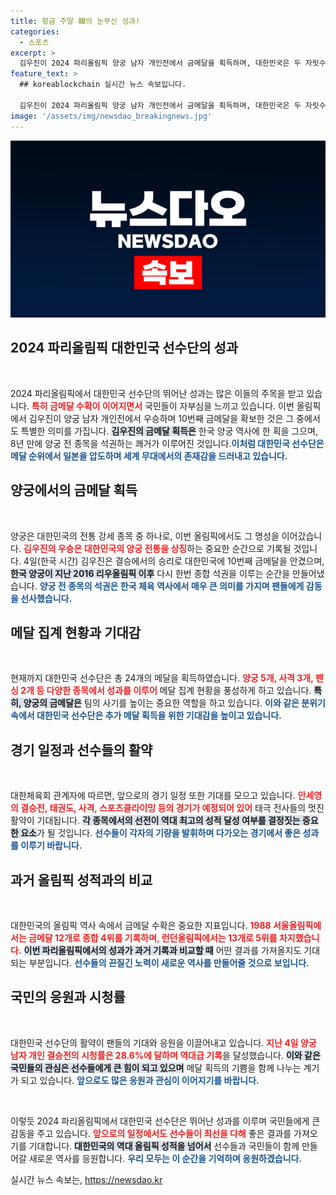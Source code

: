 ```yaml
---
title: 황금 주말 韓의 눈부신 성과!
categories:
  - 스포츠
excerpt: >
  김우진이 2024 파리올림픽 양궁 남자 개인전에서 금메달을 획득하며, 대한민국은 두 자릿수 금메달에 가까워지고 있다. 특히 주말 동안 연이어 메달 획득으로 일본을 제치고 종합 6위에 올라서는 기쁨을 누리고 있다. 역대 최고의 성적 기대감 속에 다음 경기도 주목받고 있다!
feature_text: >
  ## koreablockchain 실시간 뉴스 속보입니다.

  김우진이 2024 파리올림픽 양궁 남자 개인전에서 금메달을 획득하며, 대한민국은 두 자릿수 금메달에 가까워지고 있다. 특히 주말 동안 연이어 메달 획득으로 일본을 제치고 종합 6위에 올라서는 기쁨을 누리고 있다. 역대 최고의 성적 기대감 속에 다음 경기도 주목받고 있다!
image: '/assets/img/newsdao_breakingnews.jpg'
---
```


<p><img src="/assets/img/newsdao_breakingnews.jpg" alt="koreablockchain 속보" /></p>

<h2 data-ke-size="size26">2024 파리올림픽 대한민국 선수단의 성과</h2>

<p data-ke-size="size16">&nbsp;</p>

<p>2024 파리올림픽에서 대한민국 선수단의 뛰어난 성과는 많은 이들의 주목을 받고 있습니다. <b><span style="color: #ee2323;">특히 금메달 수확이 이어지면서</span></b> 국민들이 자부심을 느끼고 있습니다. 이번 올림픽에서 김우진이 양궁 남자 개인전에서 우승하며 10번째 금메달을 확보한 것은 그 중에서도 특별한 의미를 가집니다. <b><span style="background-color: #21538527;">김우진의 금메달 획득은</span></b> 한국 양궁 역사에 한 획을 그으며, 8년 만에 양궁 전 종목을 석권하는 쾌거가 이루어진 것입니다.<b><span style="color: #1a5490;">이처럼 대한민국 선수단은 메달 순위에서 일본을 압도하며 세계 무대에서의 존재감을 드러내고 있습니다.</span></b></p>

<h2 data-ke-size="size26">양궁에서의 금메달 획득</h2>

<p data-ke-size="size16">&nbsp;</p>

<p>양궁은 대한민국의 전통 강세 종목 중 하나로, 이번 올림픽에서도 그 명성을 이어갔습니다. <b><span style="color: #ee2323;">김우진의 우승은 대한민국의 양궁 전통을 상징</span></b>하는 중요한 순간으로 기록될 것입니다. 4일(한국 시간) 김우진은 결승에서의 승리로 대한민국에 10번째 금메달을 안겼으며, <b><span style="background-color: #21538527;">한국 양궁이 지난 2016 리우올림픽 이후</span></b> 다시 한번 종합 석권을 이루는 순간을 만들어냈습니다. <b><span style="color: #1a5490;">양궁 전 종목의 석권은 한국 체육 역사에서 매우 큰 의미를 가지며 팬들에게 감동을 선사했습니다.</span></b></p>

<h2 data-ke-size="size26">메달 집계 현황과 기대감</h2>

<p data-ke-size="size16">&nbsp;</p>

<p>현재까지 대한민국 선수단은 총 24개의 메달을 획득하였습니다. <b><span style="color: #ee2323;">양궁 5개, 사격 3개, 펜싱 2개 등 다양한 종목에서 성과를 이루어</span></b> 메달 집계 현황을 풍성하게 하고 있습니다. <b><span style="background-color: #21538527;">특히, 양궁의 금메달은</span></b> 팀의 사기를 높이는 중요한 역할을 하고 있습니다. <b><span style="color: #1a5490;">이와 같은 분위기 속에서 대한민국 선수단은 추가 메달 획득을 위한 기대감을 높이고 있습니다.</span></b></p>

<h2 data-ke-size="size26">경기 일정과 선수들의 활약</h2>

<p data-ke-size="size16">&nbsp;</p>

<p>대한체육회 관계자에 따르면, 앞으로의 경기 일정 또한 기대를 모으고 있습니다. <b><span style="color: #ee2323;">안세영의 결승전, 태권도, 사격, 스포츠클라이밍 등의 경기가 예정되어 있어</span></b> 태극 전사들의 멋진 활약이 기대됩니다. <b><span style="background-color: #21538527;">각 종목에서의 선전이 역대 최고의 성적 달성 여부를 결정짓는 중요한 요소</span></b>가 될 것입니다. <b><span style="color: #1a5490;">선수들이 각자의 기량을 발휘하며 다가오는 경기에서 좋은 성과를 이루기 바랍니다.</span></b></p>

<h2 data-ke-size="size26">과거 올림픽 성적과의 비교</h2>

<p data-ke-size="size16">&nbsp;</p>

<p>대한민국의 올림픽 역사 속에서 금메달 수확은 중요한 지표입니다. <b><span style="color: #ee2323;">1988 서울올림픽에서는 금메달 12개로 종합 4위를 기록하며, 런던올림픽에서는 13개로 5위를 차지했습니다.</span></b> <b><span style="background-color: #21538527;">이번 파리올림픽에서의 성과가 과거 기록과 비교할 때</span></b> 어떤 결과를 가져올지도 기대되는 부분입니다. <b><span style="color: #1a5490;">선수들의 끈질긴 노력이 새로운 역사를 만들어줄 것으로 보입니다.</span></b></p>

<h2 data-ke-size="size26">국민의 응원과 시청률</h2>

<p data-ke-size="size16">&nbsp;</p>

<p>대한민국 선수단의 활약이 팬들의 기대와 응원을 이끌어내고 있습니다. <b><span style="color: #ee2323;">지난 4일 양궁 남자 개인 결승전의 시청률은 28.6%에 달하며 역대급 기록</span></b>을 달성했습니다. <b><span style="background-color: #21538527;">이와 같은 국민들의 관심은 선수들에게 큰 힘이 되고 있으며</span></b> 메달 획득의 기쁨을 함께 나누는 계기가 되고 있습니다. <b><span style="color: #1a5490;">앞으로도 많은 응원과 관심이 이어지기를 바랍니다.</span></b></p>

<p data-ke-size="size16">&nbsp;</p> 

<p>이렇듯 2024 파리올림픽에서 대한민국 선수단은 뛰어난 성과를 이루며 국민들에게 큰 감동을 주고 있습니다. <b><span style="color: #ee2323;">앞으로의 일정에서도 선수들이 최선을 다해</span></b> 좋은 결과를 가져오기를 기대합니다. <b><span style="background-color: #21538527;">대한민국의 역대 올림픽 성적을 넘어서</span></b> 선수들과 국민들이 함께 만들어갈 새로운 역사를 응원합니다. <b><span style="color: #1a5490;">우리 모두는 이 순간을 기억하며 응원하겠습니다.</span></b> </p>
실시간 뉴스 속보는, <a href="https://newsdao.kr" rel="dofollow">https://newsdao.kr</a>


